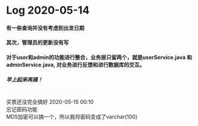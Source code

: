# Log 2020-05-14
#### 有一些查询并没有考虑到出发日期<br>
#### 其次，管理员的更新没有写<br>
#### 对于user和admin的功能进行整合，业务层只留两个，就是userService.java 和 adminService.java, 对业务进行反馈和进行数据库的交互。
##### 早上起来再搞！


<br>
买票还没完全搞好
2020-05-15 00:10
<br>
忘记密码功能<br>
MD5加密可以搞一个，所以我将密码变成了varchar(100)